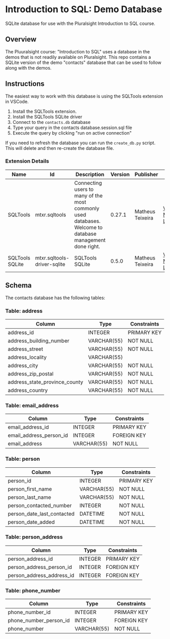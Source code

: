 # Introduction to SQL: Demo Database
SQLite database for use with the Pluralsight Introduction to SQL course.

## Overview

The Pluuralsight course: "Introduction to SQL" uses a database in the demos
that is not readily available on Pluralsight. This repo contains a SQLite
version of the demo "contacts" database that can be used to follow along with
the demos. 

## Instructions

The easiest way to work with this database is using the SQLTools extension in
VSCode. 

1. Install the SQLTools extension.
1. Install the SQLTools SQLite driver
1. Connect to the `contacts.db` database
1. Type your query in the contacts database.session.sql file
1. Execute the query by clicking "run on active connection" 

If you need to refresh the database you can run the `create_db.py` script. This 
will delete and then re-create the database file. 


### Extension Details

| Name | Id | Description | Version | Publisher | Link |
| ---- | -- | ----------- | ------- | --------- | ---- |
| SQLTools | mtxr.sqltools | Connecting users to many of the most commonly used databases. Welcome to database management done right. | 0.27.1 | Matheus Teixeira | [VS Marketplace Link](https://marketplace.visualstudio.com/items?itemName=mtxr.sqltools) |
| SQLTools SQLite | mtxr.sqltools-driver-sqlite | SQLTools SQLite | 0.5.0 | Matheus Teixeira | [VS Marketplace Link](https://marketplace.visualstudio.com/items?itemName=mtxr.sqltools-driver-sqlite) |

## Schema

The contacts database has the following tables:

### Table: address

| Column | Type | Constraints |
| ------ | ---- | ----------- |
| address_id | INTEGER | PRIMARY KEY |
| address_building_number | VARCHAR(55) | NOT NULL |
| address_street | VARCHAR(55) | NOT NULL |
| address_locality | VARCHAR(55) | |
| address_city | VARCHAR(55) | NOT NULL |
| address_zip_postal | VARCHAR(55) | NOT NULL |
| address_state_province_county | VARCHAR(55) | NOT NULL |
| address_country | VARCHAR(55) | NOT NULL |

### Table: email_address
| Column | Type | Constraints |
| ------ | ---- | ----------- |
| email_address_id | INTEGER | PRIMARY KEY |
| email_address_person_id | INTEGER | FOREIGN KEY |
| email_address | VARCHAR(55) | NOT NULL |

### Table: person
| Column | Type | Constraints |
| ------ | ---- | ----------- |
| person_id | INTEGER | PRIMARY KEY | 
| person_first_name | VARCHAR(55) | NOT NULL |	
| person_last_name | VARCHAR(55) | NOT NULL |	
| person_contacted_number | INTEGER | NOT NULL |
| person_date_last_contacted | DATETIME | NOT NULL |
| person_date_added | DATETIME | NOT NULL |

### Table: person_address
| Column | Type | Constraints |
| ------ | ---- | ----------- |
| person_address_id | INTEGER | PRIMARY KEY |	
| person_address_person_id | INTEGER | FOREIGN KEY |
| person_address_address_id | INTEGER | FOREIGN KEY |

### Table: phone_number
| Column | Type | Constraints |
| ------ | ---- | ----------- |
| phone_number_id | INTEGER | PRIMARY KEY |
| phone_number_person_id | INTEGER | FOREIGN KEY |
| phone_number | VARCHAR(55) | NOT NULL |